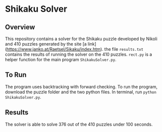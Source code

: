 # Shikaku Solver

## Overview
This repository contains a solver for the Shikaku puzzle developed by Nikoli and 410 puzzles generated by the site [a link] (https://www.janko.at/Raetsel/Sikaku/index.htm). the file `results.txt` contains the results of running the solver on the 410 puzzles. `rect.py` is a helper function for the main program `ShikakuSolver.py`.

## To Run
The program uses backtracking with forward checking. To run the program, download the puzzle folder and the two python files. In terminal, run `python ShikakuSolver.py`.

## Results
The solver is able to solve 376 out of the 410 puzzles under 100 seconds. 
